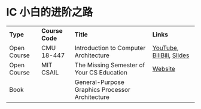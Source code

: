 # IC 小白的进阶之路

<table>
<tr>
    <td><b>Type</b></td>
    <td><b>Course Code</b></td>
    <td><b>Title</b></td>
    <td><b>Links</b></td>
</tr>
<tr>
    <td>Open Course</td>
    <td>CMU 18-447</td>
    <td>Introduction to Computer Architecture</td>
    <td>
    <a href="https://www.youtube.com/playlist?list=PL5PHm2jkkXmi5CxxI7b3JCL1TWybTDtKq">YouTube</a>,
    <a href="https://www.bilibili.com/video/BV1PT4y1M7gM">BiliBili</a>,
    <a href="https://course.ece.cmu.edu/~ece447/s15/doku.php?id=schedule">Slides</a>
    </td>
</tr>
<tr>
    <td>Open Course</td>
    <td>MIT CSAIL</td>
    <td>The Missing Semester of Your CS Education</td>
    <td>
    <a href="https://missing.csail.mit.edu/">Website</a>
    </td>
</tr>
<tr>
    <td>Book</td>
    <td></td>
    <td>General-Purpose Graphics Processor Architecture</td>
    <td></td>
</tr>
</table>